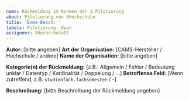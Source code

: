 ```yaml
---
name: Rückmeldung im Rahmen der 2.Pilotierung
about: Pilotierung von XHochschule
title: 'Exma-Besch: '
labels: Pilotierung, Open
assignees: XHochschuleDE
---
```


**Autor:** [bitte angeben]
**Art der Organisation:** [CAMS-Hersteller / Hochschule / andere]
**Name der Organisation:** [bitte angeben]

**Kategorie(n) der Rückmeldung:** [z.B.: Allgemein / Fehler / Bedeutung unklar / Datentyp / Kardinalität / Doppelung / ...]
**Betroffenes Feld:** [Wenn zutreffend, z.B. `studienfach.fachsemester` / -]

**Beschreibung:**
[bitte Beschreibung der Rückmeldung angeben]

<!--
Besonders hilfreich sind hier zum Beispiel:
 - erwartetes Verhalten
 - Beschreibung des Anwendungsfalls
 - Häufigkeit des Vorkommens
-->
